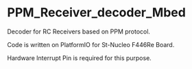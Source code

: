# PPM_Receiver_decoder_Mbed
Decoder for RC Receivers based on PPM protocol.  

Code is written on PlatformIO for St-Nucleo F446Re Board.  

Hardware Interrupt Pin is required for this purpose.
